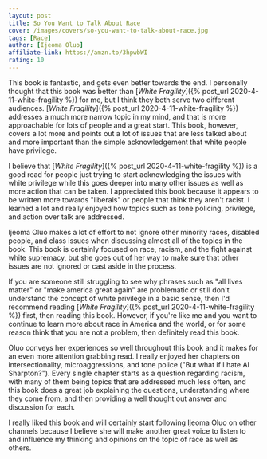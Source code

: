 ```yaml
---
layout: post
title: So You Want to Talk About Race
cover: /images/covers/so-you-want-to-talk-about-race.jpg
tags: [Race]
author: [Ijeoma Oluo]
affiliate-link: https://amzn.to/3hpwbWI
rating: 10
---
```


This book is fantastic, and gets even better towards the end. I personally thought that this book was better than [_White Fragility_]({% post_url 2020-4-11-white-fragility %}) for me, but I think they both serve two different audiences. [_White Fragility_]({% post_url 2020-4-11-white-fragility %}) addresses a much more narrow topic in my mind, and that is more approachable for lots of people and a great start. This book, however, covers a lot more and points out a lot of issues that are less talked about and more important than the simple acknowledgement that white people have privilege.

I believe that [_White Fragility_]({% post_url 2020-4-11-white-fragility %}) is a good read for people just trying to start acknowledging the issues with white privilege while this goes deeper into many other issues as well as more action that can be taken. I appreciated this book because it appears to be written more towards "liberals" or people that think they aren't racist. I learned a lot and really enjoyed how topics such as tone policing, privilege, and action over talk are addressed.

Ijeoma Oluo makes a lot of effort to not ignore other minority races, disabled people, and class issues when discussing almost all of the topics in the book. This book is certainly focused on race, racism, and the fight against white supremacy, but she goes out of her way to make sure that other issues are not ignored or cast aside in the process.

If you are someone still struggling to see why phrases such as "all lives matter" or "make america great again" are problematic or still don't understand the concept of white privilege in a basic sense, then I'd recommend reading [_White Fragility_]({% post_url 2020-4-11-white-fragility %}) first, then reading this book. However, if you're like me and you want to continue to learn more about race in America and the world, or for some reason think that you are not a problem, then definitely read this book.

Oluo conveys her experiences so well throughout this book and it makes for an even more attention grabbing read. I really enjoyed her chapters on intersectionality, microaggressions, and tone police ("But what if I hate Al Sharpton?"). Every single chapter starts as a question regarding racism, with many of them being topics that are addressed much less often, and this book does a great job explaining the questions, understanding where they come from, and then providing a well thought out answer and discussion for each.

I really liked this book and will certainly start following Ijeoma Oluo on other channels because I believe she will make another great voice to listen to and influence my thinking and opinions on the topic of race as well as others.

